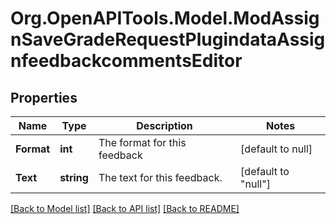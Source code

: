 # Org.OpenAPITools.Model.ModAssignSaveGradeRequestPlugindataAssignfeedbackcommentsEditor

## Properties

Name | Type | Description | Notes
------------ | ------------- | ------------- | -------------
**Format** | **int** | The format for this feedback | [default to null]
**Text** | **string** | The text for this feedback. | [default to "null"]

[[Back to Model list]](../README.md#documentation-for-models) [[Back to API list]](../README.md#documentation-for-api-endpoints) [[Back to README]](../README.md)

